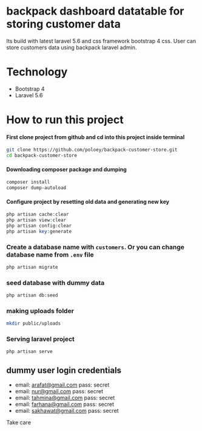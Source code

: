 # backpack dashboard datatable for storing customer data

Its build with latest laravel 5.6 and css framework bootstrap 4 css. User can store customers data using backpack laravel admin.


# Technology
* Bootstrap 4
* Laravel 5.6 

# How to run this project

#### First clone project from github and cd into this project inside terminal

~~~bash
git clone https://github.com/poloey/backpack-customer-store.git
cd backpack-customer-store
~~~

#### Downloading composer package  and dumping

~~~bash
composer install
composer dump-autoload
~~~


#### Configure project by resetting old data and generating new key
~~~php
php artisan cache:clear
php artisan view:clear
php artisan config:clear
php artisan key:generate
~~~
### Create a database name with `customers`. Or you can change database name from `.env` file 

~~~bash
php artisan migrate
~~~

### seed database with dummy data 

~~~bash
php artisan db:seed
~~~

### making uploads folder 

~~~bash
mkdir public/uploads
~~~



### Serving laravel project

~~~
php artisan serve
~~~

## dummy user login credentials     

* email: arafat@gmail.com pass: secret             
* email: nur@gmail.com pass: secret             
* email: tahmina@gmail.com pass: secret             
* email: farhana@gmail.com pass: secret             
* email: sakhawat@gmail.com pass: secret             


Take care 

